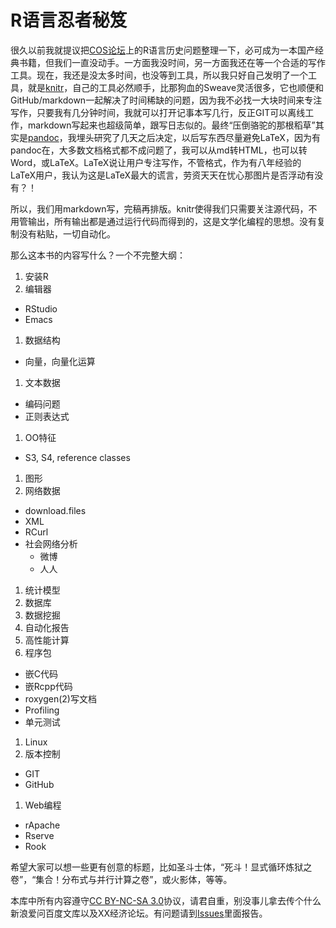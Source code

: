 # R语言忍者秘笈

很久以前我就提议把[COS论坛](http://cos.name/cn/)上的R语言历史问题整理一下，必可成为一本国产经典书籍，但我们一直没动手。一方面我没时间，另一方面我还在等一个合适的写作工具。现在，我还是没太多时间，也没等到工具，所以我只好自己发明了一个工具，就是[knitr](http://yihui.name/knitr/)，自己的工具必然顺手，比那狗血的Sweave灵活很多，它也顺便和GitHub/markdown一起解决了时间稀缺的问题，因为我不必找一大块时间来专注写作，只要我有几分钟时间，我就可以打开记事本写几行，反正GIT可以离线工作，markdown写起来也超级简单，跟写日志似的。最终“压倒骆驼的那根稻草”其实是[pandoc](http://johnmacfarlane.net/pandoc/)，我埋头研究了几天之后决定，以后写东西尽量避免LaTeX，因为有pandoc在，大多数文档格式都不成问题了，我可以从md转HTML，也可以转Word，或LaTeX。LaTeX说让用户专注写作，不管格式，作为有八年经验的LaTeX用户，我认为这是LaTeX最大的谎言，劳资天天在忧心那图片是否浮动有没有？！

所以，我们用markdown写，完稿再排版。knitr使得我们只需要关注源代码，不用管输出，所有输出都是通过运行代码而得到的，这是文学化编程的思想。没有复制没有粘贴，一切自动化。

那么这本书的内容写什么？一个不完整大纲：

1. 安装R
1. 编辑器
  - RStudio
  - Emacs
1. 数据结构
  - 向量，向量化运算
1. 文本数据
  - 编码问题
  - 正则表达式
1. OO特征
  - S3, S4, reference classes
1. 图形
1. 网络数据
  - download.files
  - XML
  - RCurl
  - 社会网络分析
    - 微博
    - 人人
1. 统计模型
1. 数据库
1. 数据挖掘
1. 自动化报告
1. 高性能计算
1. 程序包
  - 嵌C代码
  - 嵌Rcpp代码
  - roxygen(2)写文档
  - Profiling
  - 单元测试
1. Linux
1. 版本控制
  - GIT
  - GitHub
1. Web编程
  - rApache
  - Rserve
  - Rook

希望大家可以想一些更有创意的标题，比如圣斗士体，“死斗！显式循环炼狱之卷”，“集合！分布式与并行计算之卷”，或火影体，等等。

本库中所有内容遵守[CC BY-NC-SA 3.0](http://creativecommons.org/licenses/by-nc-sa/3.0/)协议，请君自重，别没事儿拿去传个什么新浪爱问百度文库以及XX经济论坛。有问题请到[Issues](https://github.com/yihui/r-ninja/issues/)里面报告。

